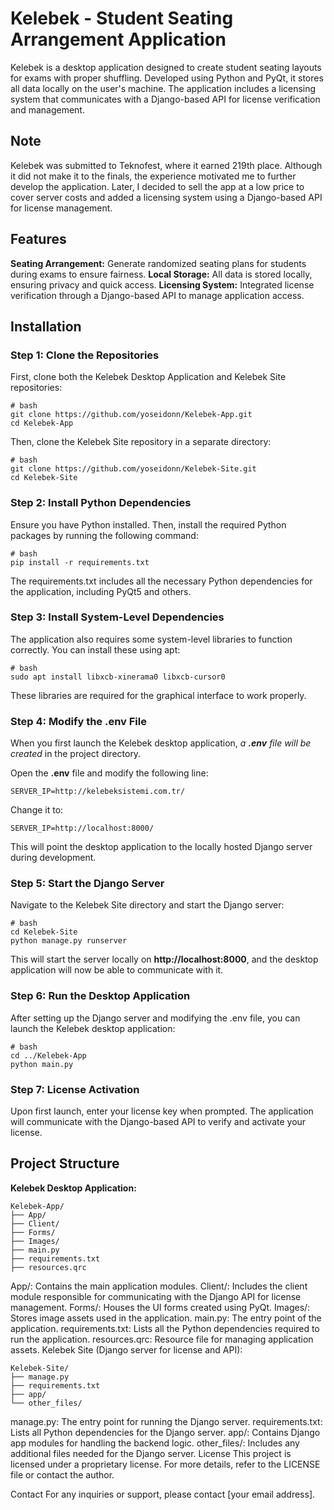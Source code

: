 # Kelebek - Student Seating Arrangement Application
Kelebek is a desktop application designed to create student seating layouts for exams with proper shuffling. Developed using Python and PyQt, it stores all data locally on the user's machine. The application includes a licensing system that communicates with a Django-based API for license verification and management.

## Note
Kelebek was submitted to Teknofest, where it earned 219th place. Although it did not make it to the finals, the experience motivated me to further develop the application. Later, I decided to sell the app at a low price to cover server costs and added a licensing system using a Django-based API for license management.

## Features
**Seating Arrangement:** Generate randomized seating plans for students during exams to ensure fairness.
**Local Storage:** All data is stored locally, ensuring privacy and quick access.
**Licensing System:** Integrated license verification through a Django-based API to manage application access.

## Installation
### Step 1: Clone the Repositories
First, clone both the Kelebek Desktop Application and Kelebek Site repositories:

```
# bash
git clone https://github.com/yoseidonn/Kelebek-App.git
cd Kelebek-App
```

Then, clone the Kelebek Site repository in a separate directory:

```
# bash
git clone https://github.com/yoseidonn/Kelebek-Site.git
cd Kelebek-Site
```

### Step 2: Install Python Dependencies
Ensure you have Python installed. Then, install the required Python packages by running the following command:

```
# bash
pip install -r requirements.txt
```

The requirements.txt includes all the necessary Python dependencies for the application, including PyQt5 and others.

### Step 3: Install System-Level Dependencies
The application also requires some system-level libraries to function correctly. You can install these using apt:

```
# bash
sudo apt install libxcb-xinerama0 libxcb-cursor0
```
These libraries are required for the graphical interface to work properly.

### Step 4: Modify the .env File
When you first launch the Kelebek desktop application, *a **.env** file will be created* in the project directory.

Open the **.env** file and modify the following line:

```
SERVER_IP=http://kelebeksistemi.com.tr/
```

Change it to:

```
SERVER_IP=http://localhost:8000/
```
This will point the desktop application to the locally hosted Django server during development.

### Step 5: Start the Django Server
Navigate to the Kelebek Site directory and start the Django server:

```
# bash
cd Kelebek-Site
python manage.py runserver
```

This will start the server locally on **http://localhost:8000**, and the desktop application will now be able to communicate with it.

### Step 6: Run the Desktop Application
After setting up the Django server and modifying the .env file, you can launch the Kelebek desktop application:

```
# bash
cd ../Kelebek-App
python main.py
```

### Step 7: License Activation
Upon first launch, enter your license key when prompted. The application will communicate with the Django-based API to verify and activate your license.

## Project Structure
**Kelebek Desktop Application:**
```
Kelebek-App/
├── App/
├── Client/
├── Forms/
├── Images/
├── main.py
├── requirements.txt
├── resources.qrc
```

App/: Contains the main application modules.
Client/: Includes the client module responsible for communicating with the Django API for license management.
Forms/: Houses the UI forms created using PyQt.
Images/: Stores image assets used in the application.
main.py: The entry point of the application.
requirements.txt: Lists all the Python dependencies required to run the application.
resources.qrc: Resource file for managing application assets.
Kelebek Site (Django server for license and API):

```
Kelebek-Site/
├── manage.py
├── requirements.txt
├── app/
└── other_files/
```

manage.py: The entry point for running the Django server.
requirements.txt: Lists all Python dependencies for the Django server.
app/: Contains Django app modules for handling the backend logic.
other_files/: Includes any additional files needed for the Django server.
License
This project is licensed under a proprietary license. For more details, refer to the LICENSE file or contact the author.

Contact
For any inquiries or support, please contact [your email address].

